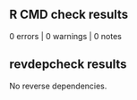 ## R CMD check results

0 errors | 0 warnings | 0 notes

## revdepcheck results

No reverse dependencies.
